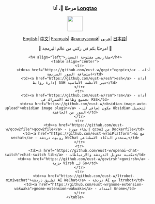 <div align="center">
    <h3>مرحبًا 👋، أنا <a href="https://longtao.fun">Longtao</a></h3>
    <p align="center"><img src="https://media.giphy.com/media/mGcNjsfWAjY5AEZNw6/giphy.gif" width="50"/></p>
    <p align="center">
        <a href="https://github.com/eust-w/eust-w/README.md"><span>English</span></a>|
        <a href="https://github.com/eust-w/eust-w/README_CN.md"><span>中文</span></a>|
        <a href="https://github.com/eust-w/eust-w/README_FR.md"><span>Français</span></a>|
        <a href="https://github.com/eust-w/eust-w/README_RU.md"><span>Французский</span></a>|
        <a href="https://github.com/eust-w/eust-w/README_AR.md"><span>عربي</span></a>|
        <a href="https://github.com/eust-w/eust-w/README_JP.md"><span>日本語</span></a>|
    </p>
    <p>🌟 مرحبًا بكم في ركني من عالم البرمجة! 🌟</p>

    <h4 align="left">مشاريعي مفتوحة المصدر</h4>
    <table align="center">
        <tr>
            <td><a href="https://github.com/eust-w/gopic">gopic</a> - أداة استضافة الصور السريعة</td>
            <td><a href="https://github.com/eust-w/esh">esh</a> - أداة إدارة روابط SSH عبر الأنظمة الأساسية</td>
        </tr>
        <tr>
            <td><a href="https://github.com/eust-w/rsm">rsm</a> - أداة تجميع وظائف الاشتراك في RSS</td>
            <td><a href="https://github.com/eust-w/obsidian-image-auto-upload">obsidian image plugin</a> - مكون إضافي لـ Obsidian لتحميل الصور من الحافظة</td>
        </tr>
        <tr>
            <td><a href="https://github.com/eust-w/qcow2file">qcow2file</a> - إنشاء صورة qcow2 من Dockerfile</td>
            <td><a href="https://github.com/eust-w/aiPlatform">ai مع wechat</a> - روبوت دردشة WeChat يستخدم الذكاء الاصطناعي</td>
        </tr>
        <tr>
            <td><a href="https://github.com/eust-w/openai-chat-switch">chat-switch lib</a> - مكتبة تحويل الدردشة والارتباطات</td>
            <td><a href="https://github.com/eust-w/govirsh">govirsh</a> - حزمة Virsh لـ Go</td>
        </tr>
        <tr>
            <td><a href="https://github.com/eust-w/ltrobot-mimiwechat">تطبيق دردشة AI WeChat</a> - دردشة AI مع ltrobot</td>
            <td><a href="https://github.com/eust-w/gnome-extension-wakwaka">gnome-extension-wakwaka</a> - امتداد Gnome</td>
        </tr>
    </table>
</div>

